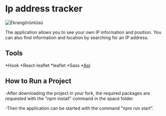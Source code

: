 # Ip address tracker

![Ekrangörüntüsü](https://cdn.discordapp.com/attachments/341583683162996748/848352938828234752/Screenshot_2021-05-30_Ip_adress_tracker.png)

The application allows you to see your own IP information and position. You can also find information and location by searching for an IP address.

## Tools
 *Hook
 *React-leaflet
 *leaflet
 *Sass
 *[Api](https://ip-api.com)
  
## How to Run a Project

-After downloading the project in your fork, the required packages are requested with the "npm install" command in the space folder.

-Then the application can be started with the command "npm run start".
